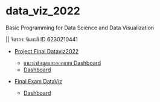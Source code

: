 # data_viz_2022
Basic Programming for Data Science and Data Visualization 

|| จิตรกร จันทะสี ID 6230210441


* [Project Final Dataviz2022](https://github.com/jittakorn-ch/data_viz_2022/blob/main/Project_Dataviz_2022.ipynb)
    * [แนะนำข้อมูลและออกแบบ Dashboard](https://www.canva.com/design/DAE7z1u-RwU/RW-RVLCcIkle_4WpnnqZsg/edit)
    * [Dashboard](https://datastudio.google.com/reporting/7e67d47f-2b14-43c9-b26a-8a31fb5b939f/page/14EpC?fbclid=IwAR33LSMUg8JRER-mtLOb5aT07fgt66PNKSi3hzF8-ELvRlWd7r3HttpBOnI)
    
    
* [Final Exam DataViz](https://github.com/jittakorn-ch/data_viz_2022/blob/main/Final_Exam_DataViz.ipynb)
   * [Dashboard](https://datastudio.google.com/reporting/4ad13f83-754b-434d-9825-a811e79bd9db/page/KxBqC/edit?fbclid=IwAR1vusmqIGNu21fIQV-Bvxct1ror5RzjHe_8Ymx1GX1RtT1tz0W7yBta7Lg)
